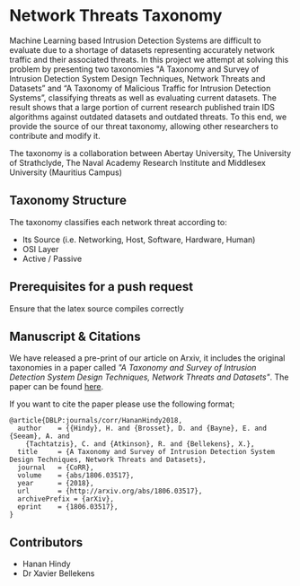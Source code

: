 # Network Threats Taxonomy

Machine Learning based Intrusion Detection Systems are difficult to evaluate due to a shortage of datasets representing accurately network traffic and their associated threats. In this project we attempt at solving this problem
by presenting two taxonomies "A Taxonomy and Survey of Intrusion Detection System Design Techniques, Network Threats and Datasets” and “A Taxonomy of Malicious Traffic for Intrusion Detection Systems”, classifying threats
as well as evaluating current datasets. The result shows that a large portion of current research published train IDS algorithms against outdated datasets and outdated threats. To this end, we provide the source of
our threat taxonomy, allowing other researchers to contribute and modify it.  

The taxonomy is a collaboration between Abertay University, The University of Strathclyde, The Naval Academy Research Institute and Middlesex University (Mauritius Campus)

## Taxonomy Structure
The taxonomy classifies each network threat according to:
- Its Source (i.e.  Networking,  Host, Software,  Hardware,  Human)
- OSI Layer
- Active / Passive
 
## Prerequisites for a push request
Ensure that the latex source compiles correctly 

## Manuscript & Citations
We have released a pre-print of our article on Arxiv, it includes the original taxonomies in a paper called *"A Taxonomy and Survey of Intrusion Detection System Design Techniques, Network Threats and Datasets"*. The paper can be found [here](https://arxiv.org/abs/1806.03517).

If you want to cite the paper please use the following format;

````
@article{DBLP:journals/corr/HananHindy2018,
  author    = {{Hindy}, H. and {Brosset}, D. and {Bayne}, E. and {Seeam}, A. and 
	{Tachtatzis}, C. and {Atkinson}, R. and {Bellekens}, X.},
  title     = {A Taxonomy and Survey of Intrusion Detection System Design Techniques, Network Threats and Datasets},
  journal   = {CoRR},
  volume    = {abs/1806.03517},
  year      = {2018},
  url       = {http://arxiv.org/abs/1806.03517},
  archivePrefix = {arXiv},
  eprint    = {1806.03517},
}
````

## Contributors
- Hanan Hindy
- Dr Xavier Bellekens

